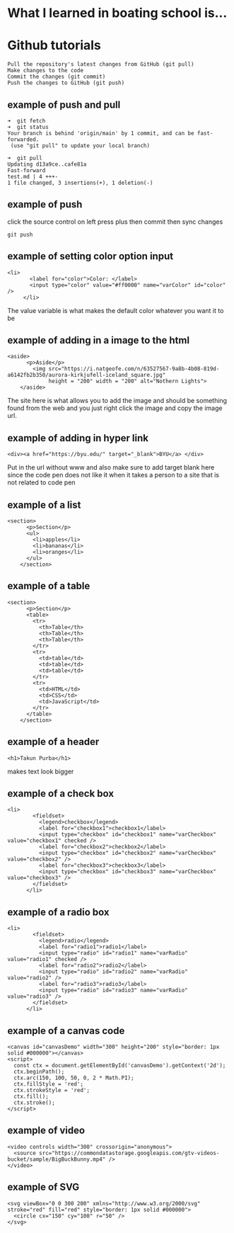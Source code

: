 # What I learned in boating school is...
# Github tutorials
```
Pull the repository's latest changes from GitHub (git pull)
Make changes to the code
Commit the changes (git commit)
Push the changes to GitHub (git push)
```
## example of push and pull
 ```
➜  git fetch
➜  git status
Your branch is behind 'origin/main' by 1 commit, and can be fast-forwarded.
  (use "git pull" to update your local branch)

➜  git pull
Updating d13a9ce..cafe81a
Fast-forward
 test.md | 4 +++-
 1 file changed, 3 insertions(+), 1 deletion(-)
```

 ## example of push 
 click the source control on left 
 press plus 
 then commit 
 then sync changes 
 ```
 git push
 ```
 
 ## example of setting color option input 
 ```
 <li>
        <label for="color">Color: </label>
        <input type="color" value="#ff0000" name="varColor" id="color" />
      </li>
 ```
 The value variable is what makes the default color whatever you want it to be 

 ## example of adding in a image to the html
```
<aside>
      <p>Aside</p>
        <img src="https://i.natgeofe.com/n/63527567-9a8b-4b08-819d-a6142fb2b350/aurora-kirkjufell-iceland_square.jpg" 
             height = "200" width = "200" alt="Nothern Lights">
    </aside>
```
The site here is what allows you to add the image and should be something found from the web and you just right click the image and copy the image url.

## example of adding in hyper link 
```
<div><a href="https://byu.edu/" target="_blank">BYU</a> </div>
```
Put in the url without www and also make sure to add target blank here since the code pen does not like it when it takes a person to a site that is not related to code pen
## example of a list 
```
<section>
      <p>Section</p>
      <ul>
        <li>apples</li>
        <li>bananas</li>
        <li>oranges</li>
      </ul>
    </section>
```
## example of a table
```
<section>
      <p>Section</p>
      <table>
        <tr>
          <th>Table</th>
          <th>Table</th>
          <th>Table</th>
        </tr>
        <tr>
          <td>table</td>
          <td>table</td>
          <td>table</td>
        </tr>
        <tr>
          <td>HTML</td>
          <td>CSS</td>
          <td>JavaScript</td>
        </tr>
      </table>
    </section>
```
## example of a header 
```
<h1>Takun Purba</h1>
```
makes text look bigger

## example of a check box 
```
<li>
        <fieldset>
          <legend>checkbox</legend>
          <label for="checkbox1">checkbox1</label>
          <input type="checkbox" id="checkbox1" name="varCheckbox" value="checkbox1" checked />
          <label for="checkbox2">checkbox2</label>
          <input type="checkbox" id="checkbox2" name="varCheckbox" value="checkbox2" />
          <label for="checkbox3">checkbox3</label>
          <input type="checkbox" id="checkbox3" name="varCheckbox" value="checkbox3" />
        </fieldset>
      </li>
```

## example of a radio box 
```
<li>
        <fieldset>
          <legend>radio</legend>
          <label for="radio1">radio1</label>
          <input type="radio" id="radio1" name="varRadio" value="radio1" checked />
          <label for="radio2">radio2</label>
          <input type="radio" id="radio2" name="varRadio" value="radio2" />
          <label for="radio3">radio3</label>
          <input type="radio" id="radio3" name="varRadio" value="radio3" />
        </fieldset>
      </li>
```

## example of a canvas code 

```
<canvas id="canvasDemo" width="300" height="200" style="border: 1px solid #000000"></canvas>
<script>
  const ctx = document.getElementById('canvasDemo').getContext('2d');
  ctx.beginPath();
  ctx.arc(150, 100, 50, 0, 2 * Math.PI);
  ctx.fillStyle = 'red';
  ctx.strokeStyle = 'red';
  ctx.fill();
  ctx.stroke();
</script>
```

## example of video 

```
<video controls width="300" crossorigin="anonymous">
  <source src="https://commondatastorage.googleapis.com/gtv-videos-bucket/sample/BigBuckBunny.mp4" />
</video>
```

## example of SVG

```
<svg viewBox="0 0 300 200" xmlns="http://www.w3.org/2000/svg" stroke="red" fill="red" style="border: 1px solid #000000">
  <circle cx="150" cy="100" r="50" />
</svg>
```

